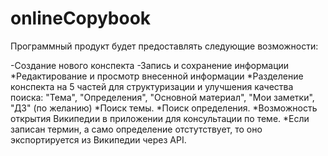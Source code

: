 # onlineCopybook
Программный продукт будет предоставлять следующие возможности:

-Создание нового конспекта
-Запись и сохранение информации
*Редактирование и просмотр внесенной информации
*Разделение конспекта на 5 частей для структуризации и улучшения качества поиска: "Тема", "Определения", "Основной материал", "Мои заметки", "ДЗ" (по желанию)
*Поиск темы.
*Поиск определения.
*Возможность открытия Википедии в приложении для консультации по теме.
*Если записан термин, а само определение отстутствует, то оно экспортируется из Википедии через API.
